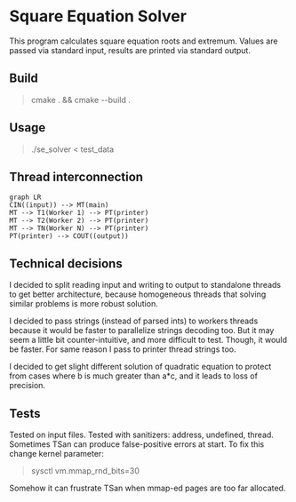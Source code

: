 # Square Equation Solver

This program calculates square equation roots and extremum.
Values are passed via standard input, results are printed via standard output.

## Build

> cmake . && cmake --build .

## Usage

> ./se_solver < test_data

## Thread interconnection
```mermaid
graph LR
CIN((input)) --> MT(main)
MT --> T1(Worker 1) --> PT(printer)
MT --> T2(Worker 2) --> PT(printer)
MT --> TN(Worker N) --> PT(printer)
PT(printer) --> COUT((output))
```

## Technical decisions

I decided to split reading input and writing to output to standalone threads to
get better architecture, because homogeneous threads that solving similar
problems is more robust solution.

I decided to pass strings (instead of parsed ints) to workers threads because it would be faster
to parallelize strings decoding too. But it may seem a little bit counter-intuitive, and
more difficult to test. Though, it would be faster. For same reason I pass to printer thread
strings too.
 
I decided to get slight different solution of quadratic equation to protect
from cases where b is much greater than a*c, and it leads to loss of precision.

## Tests

Tested on input files. Tested with sanitizers: address, undefined, thread.
Sometimes TSan can produce false-positive errors at start. To fix this
change kernel parameter:

> sysctl vm.mmap_rnd_bits=30

Somehow it can frustrate TSan when mmap-ed pages are too far allocated.

